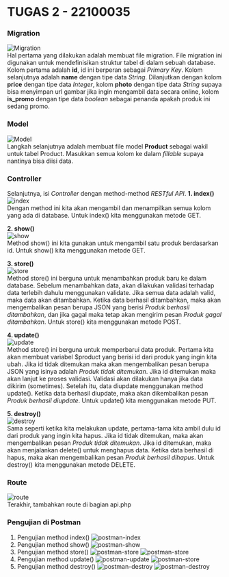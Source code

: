 # TUGAS 2 - 22100035

### Migration
![Migration](./images/migration-code.png)<br>
Hal pertama yang dilakukan adalah membuat file migration. File migration ini digunakan untuk mendefinisikan struktur tabel di dalam sebuah database.
Kolom pertama adalah **id**, id ini berperan sebagai *Primary Key*. Kolom selanjutnya adalah **name** dengan tipe data *String*. Dilanjutkan dengan kolom **price** dengan tipe data *Integer*, kolom **photo** dengan tipe data *String* supaya bisa menyimpan url gambar jika ingin mengambil data secara online, kolom **is_promo** dengan tipe data *boolean* sebagai penanda apakah produk ini sedang promo.

### Model
![Model](./images/model-code.png)<br>
Langkah selanjutnya adalah membuat file model **Product** sebagai wakil untuk tabel Product. Masukkan semua kolom ke dalam *fillable* supaya nantinya bisa diisi data.

### Controller
Selanjutnya, isi *Controller* dengan method-method *RESTful API*.
**1. index()**<br>
![index](./images/controller-index.png)<br>
Dengan method ini kita akan mengambil dan menampilkan semua kolom yang ada di database. Untuk index() kita menggunakan metode GET.

**2. show()**<br>
![show](./images/controller-show.png)<br>
Method show() ini kita gunakan untuk mengambil satu produk berdasarkan id. Untuk show() kita menggunakan metode GET.

**3. store()**<br>
![store](./images/controller-store.png)<br>
Method store() ini berguna untuk menambahkan produk baru ke dalam database. Sebelum menambahkan data, akan dilakukan validasi terhadap data terlebih dahulu menggunakan validate. Jika semua data adalah valid, maka data akan ditambahkan. Ketika data berhasil ditambahkan, maka akan mengembalikan pesan berupa JSON yang berisi *Produk berhasil ditambahkan*, dan jika gagal maka tetap akan mengirim pesan *Produk gagal ditambahkan*. Untuk store() kita menggunakan metode POST.

**4. update()**<br>
![update](./images/controller-update.png)<br>
Method store() ini berguna untuk memperbarui data produk. Pertama kita akan membuat variabel $product yang berisi id dari produk yang ingin kita ubah. Jika id tidak ditemukan maka akan mengembalikan pesan berupa JSON yang isinya adalah *Produk tidak ditemukan*. Jika id ditemukan maka akan lanjut ke proses validasi. Validasi akan dilakukan hanya jika data dikirim (sometimes). Setelah itu, data diupdate menggunakan method update(). Ketika data berhasil diupdate, maka akan dikembalikan pesan *Produk berhasil diupdate*. Untuk update() kita menggunakan metode PUT.

**5. destroy()**<br>
![destroy](./images/controller-destroy.png)<br>
Sama seperti ketika kita melakukan update, pertama-tama kita ambil dulu id dari produk yang ingin kita hapus. Jika id tidak ditemukan, maka akan mengembalikan pesan *Produk tidak ditemukan*. Jika id ditemukan, maka akan menjalankan delete() untuk menghapus data. Ketika data berhasil di hapus, maka akan mengembalikan pesan *Produk berhasil dihapus*. Untuk destroy() kita menggunakan metode DELETE.

### Route
![route](./images/route.png)<br>
Terakhir, tambahkan route di bagian api.php

### Pengujian di Postman
1. Pengujian method index()
![postman-index](./images/postman-index.png)
1. Pengujian method show()
![postman-show](./images/postman-show.png)
1. Pengujian method store()
![postman-store](./images/postman-store.png)
![postman-store](./images/postman-store-2.png)
1. Pengujian method update()
![postman-update](./images/postman-update.png)
![postman-store](./images/postman-update-2.png)
1. Pengujian method destroy()
![postman-destroy](./images/postman-delete.png)
![postman-destroy](./images/postman-delete-2.png)
